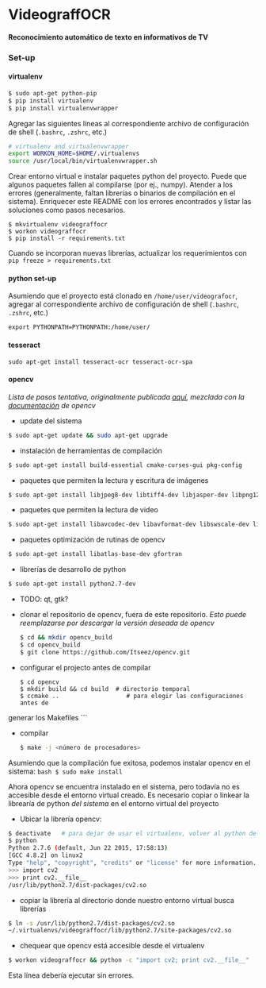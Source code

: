 # VideograffOCR

#### Reconocimiento automático de texto en informativos de TV

### Set-up

#### virtualenv

```bash
$ sudo apt-get python-pip
$ pip install virtualenv
$ pip install virtualenvwrapper
```
Agregar las siguientes líneas al correspondiente archivo de configuración de
shell (`.bashrc`, `.zshrc`, etc.)
```bash
# virtualenv and virtualenvwrapper
export WORKON_HOME=$HOME/.virtualenvs
source /usr/local/bin/virtualenvwrapper.sh
```

Crear entorno virtual e instalar paquetes python del proyecto. Puede que
algunos paquetes fallen al compilarse (por ej., numpy). Atender a los errores
(generalmente, faltan librerías o binarios de compilación en el sistema).
Enriquecer este README con los errores encontrados y listar las soluciones como
pasos necesarios.

```
$ mkvirtualenv videograffocr
$ workon videograffocr
$ pip install -r requirements.txt
```

Cuando se incorporan nuevas librerías, actualizar los requerimientos con `pip
freeze > requirements.txt`

#### python set-up
Asumiendo que el proyecto está clonado en `/home/user/videografocr`,
agregar al correspondiente archivo de configuración de shell (`.bashrc`, `.zshrc`, etc.)

`export PYTHONPATH=PYTHONPATH:/home/user/`

#### tesseract

`sudo apt-get install tesseract-ocr tesseract-ocr-spa`

#### opencv

_Lista de pasos tentativa, originalmente publicada
[aquí](http://www.pyimagesearch.com/2015/06/22/install-opencv-3-0-and-python-2-7-on-ubuntu/),
mezclada con la
[documentación](http://docs.opencv.org/2.4/doc/tutorials/introduction/linux_install/linux_install.html)
de opencv_

- update del sistema
```bash
$ sudo apt-get update && sudo apt-get upgrade
```

- instalación de herramientas de compilación
```bash
$ sudo apt-get install build-essential cmake-curses-gui pkg-config
```

- paquetes que permiten la lectura y escritura de imágenes
```bash
$ sudo apt-get install libjpeg8-dev libtiff4-dev libjasper-dev libpng12-dev
```

- paquetes que permiten la lectura de video
```bash
$ sudo apt-get install libavcodec-dev libavformat-dev libswscale-dev libv4l-dev
```

- paquetes optimización de rutinas de opencv
```bash
$ sudo apt-get install libatlas-base-dev gfortran
```

- librerías de desarrollo de python
```bash
$ sudo apt-get install python2.7-dev
```

- TODO: qt, gtk?

- clonar el repositorio de opencv, fuera de este repositorio. _Esto puede
  reemplazarse por *descargar la versión deseada* de opencv_

    ```bash
    $ cd && mkdir opencv_build
    $ cd opencv_build
    $ git clone https://github.com/Itseez/opencv.git
     ```

- configurar el projecto antes de compilar
    ```
    $ cd opencv
    $ mkdir build && cd build  # directorio temporal
    $ ccmake ..                   # para elegir las configuraciones antes de
generar los Makefiles
    ```

- compilar
    ```bash
    $ make -j <número de procesadores>
    ```

Asumiendo que la compilación fue exitosa, podemos instalar opencv en el
sistema:
    ```bash
    $ sudo make install
    ```

Ahora opencv se encuentra instalado en el sistema, pero todavía no es accesible
desde el entorno virtual creado. Es necesario copiar o linkear la librearía de
python *del sistema* en el entorno virtual del proyecto

- Ubicar la librería opencv:
```bash
$ deactivate   # para dejar de usar el virtualenv, volver al python del sistema
$ python
Python 2.7.6 (default, Jun 22 2015, 17:58:13)
[GCC 4.8.2] on linux2
Type "help", "copyright", "credits" or "license" for more information.
>>> import cv2
>>> print cv2.__file__
/usr/lib/python2.7/dist-packages/cv2.so
```

- copiar la librería al directorio donde nuestro entorno virtual busca
  librerías
```bash
$ ln -s /usr/lib/python2.7/dist-packages/cv2.so
~/.virtualenvs/videograffocr/lib/python2.7/site-packages/cv2.so
```
- chequear que opencv está accesible desde el virtualenv
```bash
$ workon videograffocr && python -c "import cv2; print cv2.__file__"
```

Esta línea debería ejecutar sin errores.


